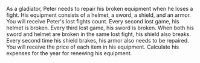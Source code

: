 As a gladiator, Peter needs to repair his broken equipment when he loses a fight. His equipment consists of a helmet, a sword, a shield, and an armor. 
You will receive Peter's lost fights count. 
Every second lost game, his helmet is broken.
Every third lost game, his sword is broken.
When both his sword and helmet are broken in the same lost fight, his shield also breaks.
Every second time his shield brakes, his armor also needs to be repaired. 
You will receive the price of each item in his equipment. Calculate his expenses for the year for renewing his equipment. 
